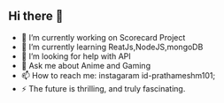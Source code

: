 ## Hi there 👋

- 🔭 I’m currently working on Scorecard Project
- 🌱 I’m currently learning ReatJs,NodeJS,mongoDB
- 🤔 I’m looking for help with API
- 💬 Ask me about Anime and Gaming
- 📫 How to reach me: instagaram id-prathameshm101;
- ⚡  The future is thrilling, and truly fascinating.

<!--
**thisisrow/thisisrow** is a ✨ _special_ ✨ repository because its `README.md` (this file) appears on your GitHub profile.

Here are some ideas to get you started:

- 🔭 I’m currently working on Scorecard Project
- 🌱 I’m currently learning ReatJs,NodeJS,mongoDB
- 🤔 I’m looking for help with API
- 💬 Ask me about Anime and Gaming
- 📫 How to reach me: instagaram id-prathameshm101;
- ⚡  The future is thrilling, and truly fascinating.
-->
